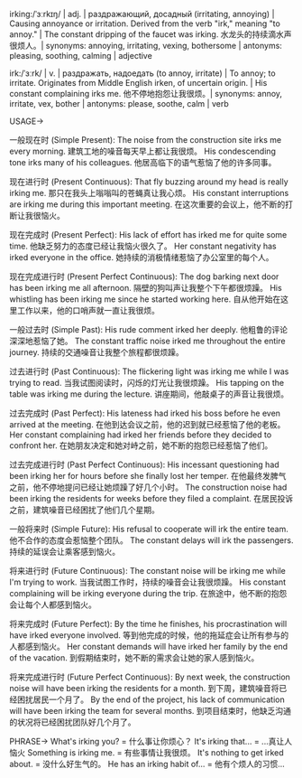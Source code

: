 irking:/ˈɜːrkɪŋ/ | adj. |  раздражающий, досадный (irritating, annoying) | Causing annoyance or irritation.  Derived from the verb "irk," meaning "to annoy." |  The constant dripping of the faucet was irking.  水龙头的持续滴水声很烦人。| synonyms: annoying, irritating, vexing, bothersome | antonyms: pleasing, soothing, calming | adjective

irk:/ˈɜːrk/ | v. | раздражать, надоедать (to annoy, irritate) | To annoy; to irritate. Originates from Middle English irken, of uncertain origin.  | His constant complaining irks me. 他不停地抱怨让我很烦。| synonyms: annoy, irritate, vex, bother | antonyms: please, soothe, calm | verb


USAGE->

一般现在时 (Simple Present):
The noise from the construction site irks me every morning.  建筑工地的噪音每天早上都让我很烦。
His condescending tone irks many of his colleagues.  他居高临下的语气惹恼了他的许多同事。

现在进行时 (Present Continuous):
That fly buzzing around my head is really irking me.  那只在我头上嗡嗡叫的苍蝇真让我心烦。
His constant interruptions are irking me during this important meeting.  在这次重要的会议上，他不断的打断让我很恼火。

现在完成时 (Present Perfect):
His lack of effort has irked me for quite some time.  他缺乏努力的态度已经让我恼火很久了。
Her constant negativity has irked everyone in the office.  她持续的消极情绪惹恼了办公室里的每个人。

现在完成进行时 (Present Perfect Continuous):
The dog barking next door has been irking me all afternoon.  隔壁的狗叫声让我整个下午都很烦躁。
His whistling has been irking me since he started working here.  自从他开始在这里工作以来，他的口哨声就一直让我很烦。

一般过去时 (Simple Past):
His rude comment irked her deeply.  他粗鲁的评论深深地惹恼了她。
The constant traffic noise irked me throughout the entire journey.  持续的交通噪音让我整个旅程都很烦躁。

过去进行时 (Past Continuous):
The flickering light was irking me while I was trying to read.  当我试图阅读时，闪烁的灯光让我很烦躁。
His tapping on the table was irking me during the lecture.  讲座期间，他敲桌子的声音让我很烦。

过去完成时 (Past Perfect):
His lateness had irked his boss before he even arrived at the meeting.  在他到达会议之前，他的迟到就已经惹恼了他的老板。
Her constant complaining had irked her friends before they decided to confront her.  在她朋友决定和她对峙之前，她不断的抱怨已经惹恼了他们。

过去完成进行时 (Past Perfect Continuous):
His incessant questioning had been irking her for hours before she finally lost her temper.  在他最终发脾气之前，他不停地提问已经让她烦躁了好几个小时。
The construction noise had been irking the residents for weeks before they filed a complaint.  在居民投诉之前，建筑噪音已经困扰了他们几个星期。

一般将来时 (Simple Future):
His refusal to cooperate will irk the entire team.  他不合作的态度会惹恼整个团队。
The constant delays will irk the passengers.  持续的延误会让乘客感到恼火。

将来进行时 (Future Continuous):
The constant noise will be irking me while I'm trying to work.  当我试图工作时，持续的噪音会让我很烦躁。
His constant complaining will be irking everyone during the trip.  在旅途中，他不断的抱怨会让每个人都感到恼火。

将来完成时 (Future Perfect):
By the time he finishes, his procrastination will have irked everyone involved.  等到他完成的时候，他的拖延症会让所有参与的人都感到恼火。
Her constant demands will have irked her family by the end of the vacation.  到假期结束时，她不断的需求会让她的家人感到恼火。

将来完成进行时 (Future Perfect Continuous):
By next week, the construction noise will have been irking the residents for a month.  到下周，建筑噪音将已经困扰居民一个月了。
By the end of the project, his lack of communication will have been irking the team for several months.  到项目结束时，他缺乏沟通的状况将已经困扰团队好几个月了。


PHRASE->
What's irking you? = 什么事让你烦心？
It's irking that... = ...真让人恼火
Something is irking me. = 有些事情让我很烦。
It's nothing to get irked about. =  没什么好生气的。
He has an irking habit of... = 他有个烦人的习惯...
